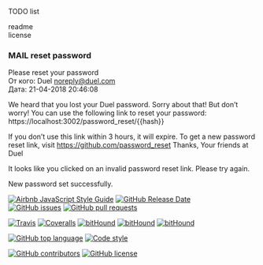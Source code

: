 TODO list  

readme  
license  

### MAIL reset password
Please reset your password  
  От кого: Duel <noreply@duel.com>  
  Дата: 21-04-2018 20:46:08  

We heard that you lost your Duel password. Sorry about that! But don’t worry! You can use the following link to reset your password:  
https://localhost:3002/password_reset/{{hash}}

If you don’t use this link within 3 hours, it will expire. To get a new password reset link, visit https://github.com/password_reset Thanks, Your friends at Duel  


It looks like you clicked on an invalid password reset link. Please try again.  

New password set successfully.  

[![Airbnb JavaScript Style Guide](https://img.shields.io/badge/code%20style-airbnb-green.svg)](https://github.com/airbnb/javascript)
[![GitHub Release Date](https://img.shields.io/github/release-date/Findoss/Duel.svg)]()  
[![GitHub issues](https://img.shields.io/github/issues/Findoss/Duel.svg)]()
[![GitHub pull requests](https://img.shields.io/github/issues-pr/Findoss/Duel.svg)]()

[![Travis](https://img.shields.io/travis/Findoss/Duel.svg)]()
[![Coveralls](https://img.shields.io/coveralls/github/Findoss/Duel.svg)]()
[![bitHound](https://img.shields.io/bithound/code/github/Findoss/Duel.svg)]()
[![bitHound](https://img.shields.io/bithound/dependencies/github/Findoss/Duel.svg)]()
[![bitHound](https://img.shields.io/bithound/devDependencies/github/Findoss/Duel.svg)]()

[![GitHub top language](https://img.shields.io/github/languages/top/Findoss/Duel.svg)]()
[![Code style](https://img.shields.io/badge/code%20style-airbnb-lightgrey.svg)]()

[![GitHub contributors](https://img.shields.io/github/contributors/Findoss/Duel.svg)]()
[![GitHub license](https://img.shields.io/github/license/Findoss/Duel.svg)]()